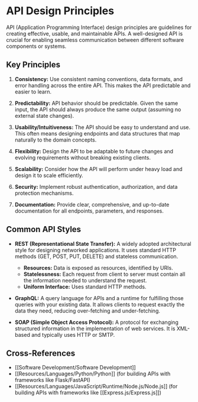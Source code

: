 # API Design Principles

API (Application Programming Interface) design principles are guidelines for creating effective, usable, and maintainable APIs. A well-designed API is crucial for enabling seamless communication between different software components or systems.

## Key Principles

1.  **Consistency:** Use consistent naming conventions, data formats, and error handling across the entire API. This makes the API predictable and easier to learn.

2.  **Predictability:** API behavior should be predictable. Given the same input, the API should always produce the same output (assuming no external state changes).

3.  **Usability/Intuitiveness:** The API should be easy to understand and use. This often means designing endpoints and data structures that map naturally to the domain concepts.

4.  **Flexibility:** Design the API to be adaptable to future changes and evolving requirements without breaking existing clients.

5.  **Scalability:** Consider how the API will perform under heavy load and design it to scale efficiently.

6.  **Security:** Implement robust authentication, authorization, and data protection mechanisms.

7.  **Documentation:** Provide clear, comprehensive, and up-to-date documentation for all endpoints, parameters, and responses.

## Common API Styles

*   **REST (Representational State Transfer):** A widely adopted architectural style for designing networked applications. It uses standard HTTP methods (GET, POST, PUT, DELETE) and stateless communication.
    *   **Resources:** Data is exposed as resources, identified by URIs.
    *   **Statelessness:** Each request from client to server must contain all the information needed to understand the request.
    *   **Uniform Interface:** Uses standard HTTP methods.

*   **GraphQL:** A query language for APIs and a runtime for fulfilling those queries with your existing data. It allows clients to request exactly the data they need, reducing over-fetching and under-fetching.

*   **SOAP (Simple Object Access Protocol):** A protocol for exchanging structured information in the implementation of web services. It is XML-based and typically uses HTTP or SMTP.

## Cross-References

*   [[Software Development/Software Development]]
*   [[Resources/Languages/Python/Python]] (for building APIs with frameworks like Flask/FastAPI)
*   [[Resources/Languages/JavaScript/Runtime/Node.js/Node.js]] (for building APIs with frameworks like [[Express.js/Express.js]])
